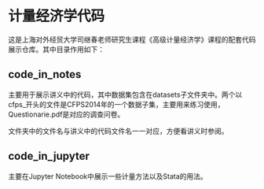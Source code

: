 # 计量经济学代码

这是上海对外经贸大学司继春老师研究生课程《高级计量经济学》课程的配套代码展示仓库。其中目录作用如下：

## code_in_notes

主要用于展示讲义中的代码，其中数据集包含在datasets子文件夹中。两个以cfps_开头的文件是CFPS2014年的一个数据子集，主要用来练习使用，Questionarie.pdf是对应的调查问卷。

文件夹中的文件名与讲义中的代码文件名一一对应，方便看讲义时参阅。

## code_in_jupyter

主要在Jupyter Notebook中展示一些计量方法以及Stata的用法。
